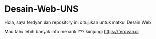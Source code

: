 # Desain-Web-UNS

Hola, saya ferdyan dan repository ini ditujukan untuk matkul Desain Web

Mau tahu lebih banyak info menarik ??? 
kunjungi https://ferdyan.di
